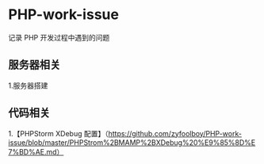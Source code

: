# PHP-work-issue
记录 PHP 开发过程中遇到的问题
## 服务器相关
1.服务器搭建
## 代码相关
1.【PHPStorm XDebug 配置】（https://github.com/zyfoolboy/PHP-work-issue/blob/master/PHPStrom%2BMAMP%2BXDebug%20%E9%85%8D%E7%BD%AE.md）

